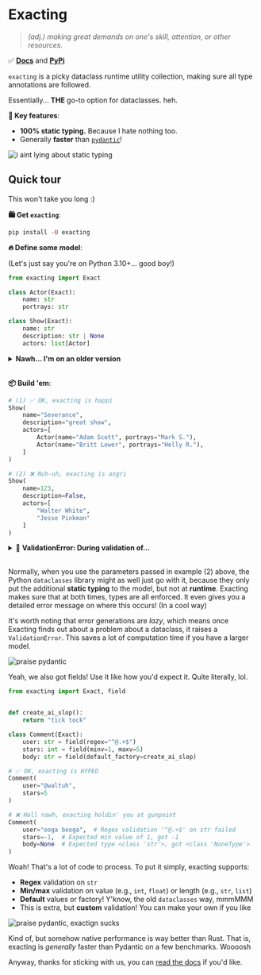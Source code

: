# Exacting

> *(adj.) making great demands on one's skill, attention, or other resources.*

✅ [**Docs**](https://aweirddev.github.io/exacting) and [**PyPi**](https://pypi.org/project/exacting)

`exacting` is a picky dataclass runtime utility collection, making sure all type annotations are followed.

Essentially... **THE** go-to option for dataclasses. heh.

**🔑 Key features**:

- **100% static typing.** Because I hate nothing too.
- Generally **faster** than [`pydantic`](https://pydantic.dev)!

![i aint lying about static typing](https://github.com/user-attachments/assets/875517ff-5dd5-4b63-98fa-e1218ff00627)

## Quick tour

This won't take you long :)

**🛍️ Get `exacting`**:

```haskell
pip install -U exacting
```

**🔥 Define some model**:

(Let's just say you're on Python 3.10+... good boy!)

```python
from exacting import Exact

class Actor(Exact):
    name: str
    portrays: str

class Show(Exact):
    name: str
    description: str | None
    actors: list[Actor]
```

<details>
<summary><b>Nawh... I'm on an older version</b></summary>

Oh, it's definitely okay! We got you covered 🔥🔥

```python
from typing import List, Optional
from exacting import Exact

class Actor(Exact):
    name: str
    portrays: str

class Show(Exact):
    name: str
    description: Optional[str]
    actors: List[Actor]
```

</details>

<br />

**📦 Build 'em**:

```python
# (1) ✅ OK, exacting is happi
Show(
    name="Severance",
    description="great show",
    actors=[
        Actor(name="Adam Scott", portrays="Mark S."),
        Actor(name="Britt Lower", portrays="Helly R."),
    ]
)

# (2) ❌ Nuh-uh, exacting is angri
Show(
    name=123,
    description=False,
    actors=[
        "Walter White",
        "Jesse Pinkman"
    ]
)
```

<details>
<summary>🔴 <b>ValidationError: During validation of…</b></summary>


```python
ValidationError:
During validation of dataclass Show at field 'name', got:
  • Expected type <class 'str'>, got <class 'int'>
```

</details>

<br />

Normally, when you use the parameters passed in example (2) above, the Python `dataclasses` library might as well just go with it, because they only put the additional **static typing** to the model, but not at **runtime**. Exacting makes sure that at both times, types are all enforced. It even gives you a detailed error message on where this occurs! (In a cool way)

It's worth noting that error generations are *lazy*, which means once Exacting finds out about a problem about a dataclass, it raises a `ValidationError`. This saves a lot of computation time if you have a larger model.

![praise pydantic](https://github.com/user-attachments/assets/c322bff2-2624-479d-9967-7184580b36c1)

Yeah, we also got fields! Use it like how you'd expect it. Quite literally, lol.

```python
from exacting import Exact, field


def create_ai_slop():
    return "tick tock"

class Comment(Exact):
    user: str = field(regex="^@.+$")
    stars: int = field(minv=1, maxv=5)
    body: str = field(default_factory=create_ai_slop)

# ✅ OK, exacting is HYPED
Comment(
    user="@waltuh",
    stars=5
)

# ❌ Hell nawh, exacting holdin' you at gunpoint
Comment(
    user="ooga booga",  # Regex validation '^@.+$' on str failed
    stars=-1,  # Expected min value of 1, got -1
    body=None  # Expected type <class 'str'>, got <class 'NoneType'>
)
```

Woah! That's a lot of code to process. To put it simply, exacting supports:

- **Regex** validation on `str`
- **Min/max** validation on value (e.g., `int`, `float`) or length (e.g., `str`, `list`)
- **Default** values or factory! Y'know, the old `dataclasses` way, mmmMMM
- This is extra, but **custom** validation! You can make your own if you like

![praise pydantic, exactign sucks](https://github.com/user-attachments/assets/5969c54a-14d0-4023-9f80-b89ae9ea8374)

Kind of, but somehow native performance is way better than Rust. That is, exacting is *generally* faster than Pydantic on a few benchmarks. Woooosh

Anyway, thanks for sticking with us, you can [read the docs](https://aweirddev.github.io/exacting) if you'd like.
